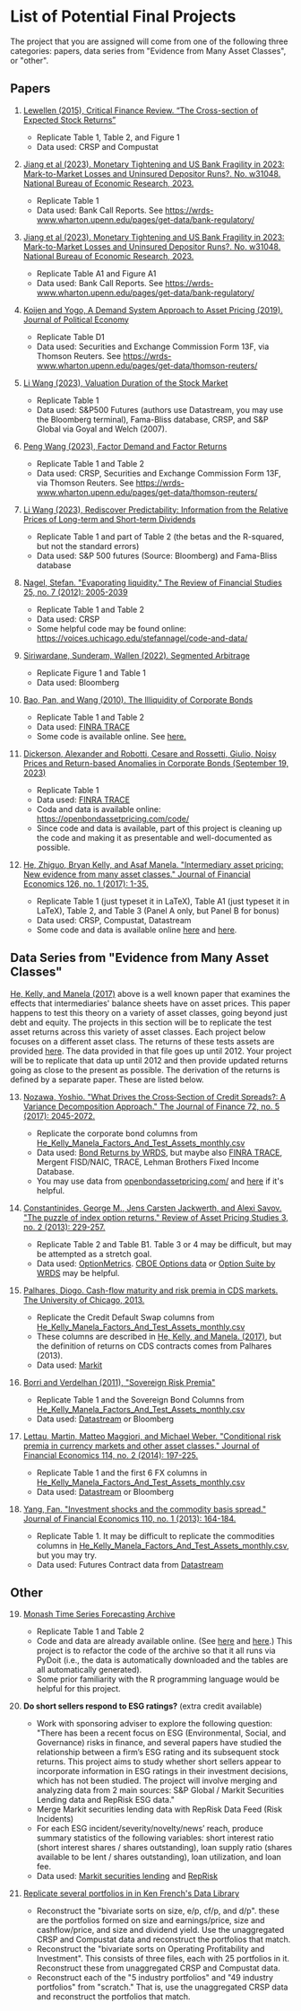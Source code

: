 # List of Potential Final Projects

The project that you are assigned will come from one of the following three categories: papers, data series from "Evidence from Many Asset Classes", or "other".

## Papers

1. [Lewellen (2015), Critical Finance Review. “The Cross-section of Expected Stock Returns”](https://faculty.tuck.dartmouth.edu/images/uploads/faculty/jonathan-lewellen/ExpectedStockReturns.pdf)

    - Replicate Table 1, Table 2, and Figure 1
    - Data used: CRSP and Compustat

2. [Jiang et al (2023). Monetary Tightening and US Bank Fragility in 2023: Mark-to-Market Losses and Uninsured Depositor Runs?. No. w31048. National Bureau of Economic Research, 2023.](https://www.nber.org/papers/w31048)

    - Replicate Table 1
    - Data used: Bank Call Reports. See https://wrds-www.wharton.upenn.edu/pages/get-data/bank-regulatory/

3. [Jiang et al (2023). Monetary Tightening and US Bank Fragility in 2023: Mark-to-Market Losses and Uninsured Depositor Runs?. No. w31048. National Bureau of Economic Research, 2023.](https://www.nber.org/papers/w31048)

    - Replicate Table A1 and Figure A1
    - Data used: Bank Call Reports. See https://wrds-www.wharton.upenn.edu/pages/get-data/bank-regulatory/

4. [Koijen and Yogo, A Demand System Approach to Asset Pricing (2019). Journal of Political Economy](https://ssrn.com/abstract=2537559)

    - Replicate Table D1
    - Data used: Securities and Exchange Commission Form 13F, via Thomson Reuters. See https://wrds-www.wharton.upenn.edu/pages/get-data/thomson-reuters/

5. [Li Wang (2023), Valuation Duration of the Stock Market](https://chenwang.one/publication/dr/)

    - Replicate Table 1
    - Data used: S&P500 Futures (authors use Datastream, you may use the Bloomberg terminal), Fama-Bliss database, CRSP, and S&P Global via Goyal and Welch (2007).

6. [Peng Wang (2023), Factor Demand and Factor Returns](https://chenwang.one/files/fdfr.pdf)

    - Replicate Table 1 and Table 2
    - Data used: CRSP, Securities and Exchange Commission Form 13F, via Thomson Reuters. See https://wrds-www.wharton.upenn.edu/pages/get-data/thomson-reuters/

7. [Li Wang (2023), Rediscover Predictability: Information from the Relative Prices of Long-term and Short-term Dividends](https://chenwang.one/files/pr.pdf)

    - Replicate Table 1 and part of Table 2 (the betas and the R-squared, but not the standard errors)
    - Data used: S&P 500 futures (Source: Bloomberg) and Fama-Bliss database

8. [Nagel, Stefan. "Evaporating liquidity." The Review of Financial Studies 25, no. 7 (2012): 2005-2039](https://bpb-us-w2.wpmucdn.com/voices.uchicago.edu/dist/f/575/files/2020/07/LiqSupply.pdf)

    - Replicate Table 1 and Table 2 
    - Data used: CRSP
    - Some helpful code may be found online: https://voices.uchicago.edu/stefannagel/code-and-data/

9. [Siriwardane, Sunderam, Wallen (2022). Segmented Arbitrage](https://www.nber.org/papers/w30561)

    - Replicate Figure 1 and Table 1
    - Data used: Bloomberg

10. [Bao, Pan, and Wang (2010). The Illiquidity of Corporate Bonds](https://www.mit.edu/~junpan/bond_liquidity.pdf)

    - Replicate Table 1 and Table 2
    - Data used: [FINRA TRACE](https://wrds-www.wharton.upenn.edu/pages/get-data/otc-corporate-bond-and-agency-debt-bond-transaction-data/)
    - Some code is available online. See [here.](https://github.com/Alexander-M-Dickerson/TRACE-corporate-bond-processing/blob/main/TRACE/MakeIlliquidity.py)

11. [Dickerson, Alexander and Robotti, Cesare and Rossetti, Giulio, Noisy Prices and Return-based Anomalies in Corporate Bonds (September 19, 2023)](https://papers.ssrn.com/sol3/papers.cfm?abstract_id=4575879)

    - Replicate Table 1
    - Data used: [FINRA TRACE](https://wrds-www.wharton.upenn.edu/pages/get-data/otc-corporate-bond-and-agency-debt-bond-transaction-data/)
    - Coda and data is available online: https://openbondassetpricing.com/code/ 
    - Since code and data is available, part of this project is cleaning up the code and making it as presentable and well-documented as possible.

12. [He, Zhiguo, Bryan Kelly, and Asaf Manela. "Intermediary asset pricing: New evidence from many asset classes." Journal of Financial Economics 126, no. 1 (2017): 1-35.](https://zhiguohe.net/wp-content/uploads/2023/12/jfepublishedversion.pdf)

    - Replicate Table 1 (just typeset it in LaTeX), Table A1 (just typeset it in LaTeX), Table 2, and Table 3 (Panel A only, but Panel B for bonus)
    - Data used: CRSP, Compustat, Datastream
    - Some code and data is available online [here](https://zhiguohe.net/publications/research/) and [here](https://zhiguohe.net/data-and-empirical-patterns/intermediary-capital-ratio-and-risk-factor/).

## Data Series from "Evidence from Many Asset Classes"

[He, Kelly, and Manela (2017)](https://zhiguohe.net/wp-content/uploads/2023/12/jfepublishedversion.pdf) above is a  well known paper that examines the effects that intermediaries' balance sheets have on asset prices. This paper happens to test this theory on a variety of asset classes, going beyond just debt and equity. The projects in this section will be to replicate the test asset returns across this variety of asset classes. Each project below focuses on a different asset class. 
The returns of these tests assets are provided [here](https://asafmanela.github.io/papers/hkm/intermediarycapitalrisk/He_Kelly_Manela_Factors.zip). The data provided in that file goes up until 2012. Your project will be to replicate that data up until 2012 and then provide updated returns going as close to the present as possible. The derivation of the returns is defined by a separate paper. These are listed below.


13. [Nozawa, Yoshio. "What Drives the Cross‐Section of Credit Spreads?: A Variance Decomposition Approach." The Journal of Finance 72, no. 5 (2017): 2045-2072.](https://onlinelibrary.wiley.com/doi/epdf/10.1111/jofi.12524)

    - Replicate the corporate bond columns from [He_Kelly_Manela_Factors_And_Test_Assets_monthly.csv](https://asafmanela.github.io/papers/hkm/intermediarycapitalrisk/He_Kelly_Manela_Factors.zip)
    - Data used: [Bond Returns by WRDS](https://wrds-www.wharton.upenn.edu/pages/get-data/wrds-bond-returns/), but maybe also [FINRA TRACE](https://wrds-www.wharton.upenn.edu/pages/get-data/otc-corporate-bond-and-agency-debt-bond-transaction-data/), Mergent FISD/NAIC, TRACE, Lehman Brothers Fixed Income Database.
    - You may use data from [openbondassetpricing.com/](https://openbondassetpricing.com/) and [here](https://github.com/Alexander-M-Dickerson/TRACE-corporate-bond-processing/blob/main/WRDS/MakeCreditSpreads.py) if it's helpful.


14. [Constantinides, George M., Jens Carsten Jackwerth, and Alexi Savov. "The puzzle of index option returns." Review of Asset Pricing Studies 3, no. 2 (2013): 229-257.](https://academic.oup.com/raps/article/3/2/229/1508435)

    - Replicate Table 2 and Table B1. Table 3 or 4 may be difficult, but may be attempted as a stretch goal.
    - Data used: [OptionMetrics](https://wrds-www.wharton.upenn.edu/pages/get-data/optionmetrics/). [CBOE Options data](https://wrds-www.wharton.upenn.edu/pages/get-data/cboe-indexes/) or [Option Suite by WRDS](https://wrds-www.wharton.upenn.edu/pages/get-data/option-suite-wrds/) may be helpful.

15. [Palhares, Diogo. Cash-flow maturity and risk premia in CDS markets. The University of Chicago, 2013.](https://www.proquest.com/docview/1426387803?pq-origsite=gscholar&fromopenview=true&sourcetype=Dissertations%20&%20Theses)

    - Replicate the Credit Default Swap columns from [He_Kelly_Manela_Factors_And_Test_Assets_monthly.csv](https://asafmanela.github.io/papers/hkm/intermediarycapitalrisk/He_Kelly_Manela_Factors.zip)
    - These columns are described in [He, Kelly, and Manela. (2017)](https://zhiguohe.net/wp-content/uploads/2023/12/jfepublishedversion.pdf), but the definition of returns on CDS contracts comes from Palhares (2013).
    - Data used: [Markit](https://wrds-www.wharton.upenn.edu/pages/get-data/markit/)
    
16. [Borri and Verdelhan (2011), "Sovereign Risk Premia"](https://papers.ssrn.com/sol3/papers.cfm?abstract_id=1343746)

    - Replicate Table 1 and the Sovereign Bond Columns from [He_Kelly_Manela_Factors_And_Test_Assets_monthly.csv](https://asafmanela.github.io/papers/hkm/intermediarycapitalrisk/He_Kelly_Manela_Factors.zip)
    - Data used: [Datastream](https://wrds-www.wharton.upenn.edu/pages/get-data/thomson-reuters/datastream/) or Bloomberg

17. [Lettau, Martin, Matteo Maggiori, and Michael Weber. "Conditional risk premia in currency markets and other asset classes." Journal of Financial Economics 114, no. 2 (2014): 197-225.](https://www.sciencedirect.com/science/article/pii/S0304405X14001378)

    - Replicate Table 1 and the first 6 FX columns in [He_Kelly_Manela_Factors_And_Test_Assets_monthly.csv](https://asafmanela.github.io/papers/hkm/intermediarycapitalrisk/He_Kelly_Manela_Factors.zip)
    - Data used: [Datastream](https://wrds-www.wharton.upenn.edu/pages/get-data/thomson-reuters/datastream/) or Bloomberg

18. [Yang, Fan. "Investment shocks and the commodity basis spread." Journal of Financial Economics 110, no. 1 (2013): 164-184.](https://www.sciencedirect.com/science/article/pii/S0304405X13001360?via%3Dihub)

    - Replicate Table 1. It may be difficult to replicate the commodities columns in [He_Kelly_Manela_Factors_And_Test_Assets_monthly.csv](https://asafmanela.github.io/papers/hkm/intermediarycapitalrisk/He_Kelly_Manela_Factors.zip), but you may try.
    - Data used: Futures Contract data from [Datastream](https://wrds-www.wharton.upenn.edu/pages/get-data/thomson-reuters/datastream/futures-data/)


## Other

19. [Monash Time Series Forecasting Archive](https://openreview.net/pdf?id=wEc1mgAjU-)

    - Replicate Table 1 and Table 2
    - Code and data are already available online. (See [here](https://forecastingdata.org/) and [here](https://github.com/rakshitha123/TSForecasting).) This project is to refactor the code of the archive so that it all runs via PyDoit (i.e., the data is automatically downloaded and the tables are all automatically generated).
    - Some prior familiarity with the R programming language would be helpful for this project.

20. **Do short sellers respond to ESG ratings?** (extra credit available)

    - Work with sponsoring adviser to explore the following question: "There has been a recent focus on ESG (Environmental, Social, and Governance) risks in finance, and several papers have studied the relationship between a firm’s ESG rating and its subsequent stock returns. This project aims to study whether short sellers appear to incorporate information in ESG ratings in their investment decisions, which has not been studied. The project will involve merging and analyzing data from 2 main sources: S&P Global / Markit Securities Lending data and RepRisk ESG data."
    - Merge Markit securities lending data with RepRisk Data Feed (Risk Incidents)
    - For each ESG incident/severity/novelty/news’ reach, produce summary statistics of the following variables: short interest ratio (short interest shares / shares outstanding), loan supply ratio (shares available to be lent / shares outstanding), loan utilization, and loan fee.
    - Data used: [Markit securities lending](https://wrds-www.wharton.upenn.edu/pages/get-data/markit/) and [RepRisk](https://wrds-www.wharton.upenn.edu/pages/get-data/reprisk/)

21. [Replicate several portfolios in in Ken French's Data Library](https://mba.tuck.dartmouth.edu/pages/faculty/ken.french/data_library.html)

    - Reconstruct the "bivariate sorts on size, e/p, cf/p, and d/p". these are the portfolios formed on size and earnings/price, size and cashflow/price, and size and dividend yield. Use the unaggregated CRSP and Compustat data and reconstruct the portfolios that match. 
    - Reconstruct the "bivariate sorts on Operating Profitability and Investment". This consists of three files, each with 25 portfolios in it. Reconstruct these from unaggregated CRSP and Compustat data.
    - Reconstruct each of the "5 industry portfolios" and "49 industry portfolios" from "scratch." That is, use the unaggregated CRSP data and reconstruct the portfolios that match.
    